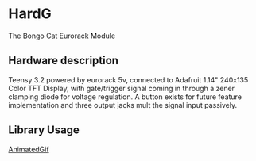 # HardG
The Bongo Cat Eurorack Module

## Hardware description
Teensy 3.2 powered by eurorack 5v, connected to Adafruit 1.14" 240x135 Color TFT Display, with gate/trigger signal coming in through a zener clamping diode for voltage regulation. A button exists for future feature implementation and three output jacks mult the signal input passively. 

## Library Usage
[AnimatedGif](https://github.com/bitbank2/AnimatedGIF)
